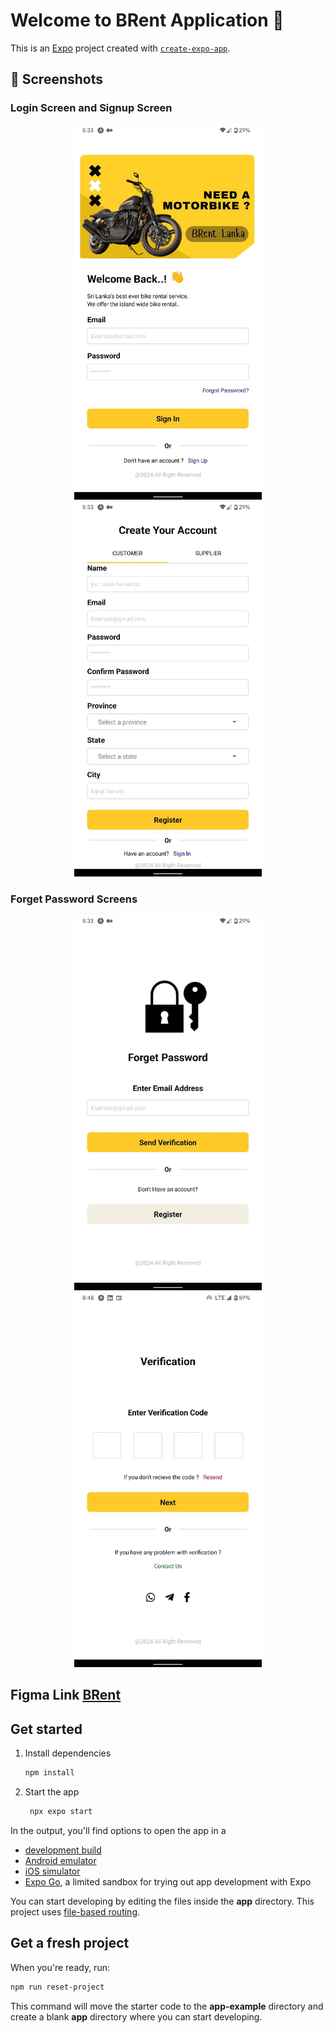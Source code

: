 # Welcome to BRent Application 👋

This is an [Expo](https://expo.dev) project created with [`create-expo-app`](https://www.npmjs.com/package/create-expo-app).

## 📸 Screenshots

### Login Screen and Signup Screen
<p align="center">
<img src="assets/images/screenshots/loginPage.jpg" alt="Login Screen" width="300" height="600">

<img src="assets/images/screenshots/signupPage.jpg" alt="Signup Screen" width="300" height="600">
</p>

### Forget Password Screens
<p align="center">
<img src="assets/images/screenshots/forget_password_page.jpg" alt="Forget Password Screen" width="300" height="600">

<img src="assets/images/screenshots/verification_code_page.jpg" alt="Verofication Screen" width="300" height="600">
</p>

## Figma Link <a href="https://www.figma.com/design/xeqOQhSb0WaF1ABF1NzXaO/Bike_Rental_Mobile_App?node-id=0-1&t=5kRpqz5Z4g09i2HM-1">BRent</a>

## Get started

1. Install dependencies

   ```bash
   npm install
   ```

2. Start the app

   ```bash
    npx expo start
   ```

In the output, you'll find options to open the app in a

- [development build](https://docs.expo.dev/develop/development-builds/introduction/)
- [Android emulator](https://docs.expo.dev/workflow/android-studio-emulator/)
- [iOS simulator](https://docs.expo.dev/workflow/ios-simulator/)
- [Expo Go](https://expo.dev/go), a limited sandbox for trying out app development with Expo

You can start developing by editing the files inside the **app** directory. This project uses [file-based routing](https://docs.expo.dev/router/introduction).

## Get a fresh project

When you're ready, run:

```bash
npm run reset-project
```

This command will move the starter code to the **app-example** directory and create a blank **app** directory where you can start developing.

